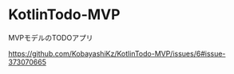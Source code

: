 # KotlinTodo-MVP
MVPモデルのTODOアプリ

https://github.com/KobayashiKz/KotlinTodo-MVP/issues/6#issue-373070665
